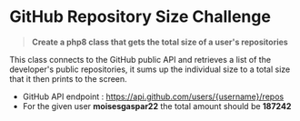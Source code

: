 # GitHub Repository Size Challenge

> **Create a php8 class that gets the total size of a user's repositories**
 
 This class connects to the GitHub public API and retrieves a list of the developer's public repositories, it sums up the individual size to a total size that it then prints to the screen.

* GitHub API endpoint : https://api.github.com/users/{username}/repos
* For the given user **moisesgaspar22** the total amount should be **187242**
